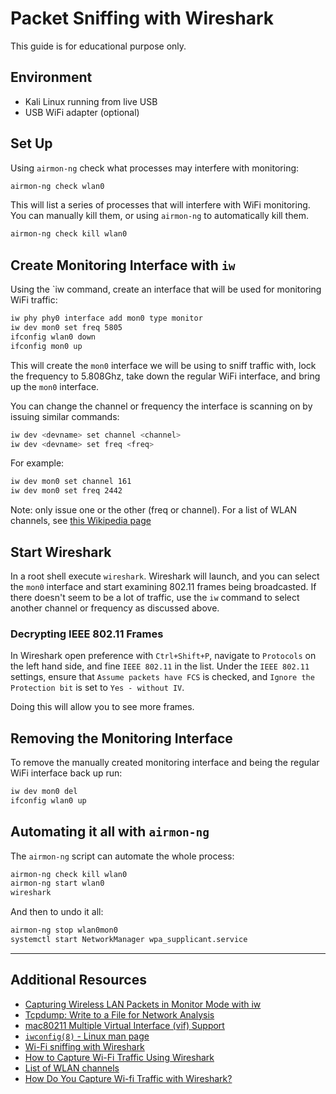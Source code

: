 # Packet Sniffing with Wireshark

This guide is for educational purpose only.

## Environment

* Kali Linux running from live USB
* USB WiFi adapter (optional)

## Set Up

Using `airmon-ng` check what processes may interfere with monitoring:

```bash
airmon-ng check wlan0
```

This will list a series of processes that will interfere with WiFi monitoring. You can manually kill them, or using `airmon-ng` to automatically kill them.

```bash
airmon-ng check kill wlan0
```

## Create Monitoring Interface with `iw`

Using the `iw command, create an interface that will be used for monitoring WiFi traffic:

```bash
iw phy phy0 interface add mon0 type monitor
iw dev mon0 set freq 5805
ifconfig wlan0 down
ifconfig mon0 up
```

This will create the `mon0` interface we will be using to sniff traffic with, lock the frequency to 5.808Ghz, take down the regular WiFi interface, and bring up the `mon0` interface.

You can change the channel or frequency the interface is scanning on by issuing similar commands:

```bash
iw dev <devname> set channel <channel>
iw dev <devname> set freq <freq>
```

For example:

```bash
iw dev mon0 set channel 161
iw dev mon0 set freq 2442
```

Note: only issue one or the other (freq or channel). For a list of WLAN channels, see [this Wikipedia page](https://en.wikipedia.org/wiki/List_of_WLAN_channels)

## Start Wireshark

In a root shell execute `wireshark`. Wireshark will launch, and you can select the `mon0` interface and start examining 802.11 frames being broadcasted. If there doesn't seem to be a lot of traffic, use the `iw` command to select another channel or frequency as discussed above.

### Decrypting IEEE 802.11 Frames

In Wireshark open preference with `Ctrl+Shift+P`, navigate to `Protocols` on the left hand side, and fine `IEEE 802.11` in the list. Under the `IEEE 802.11` settings, ensure that `Assume packets have FCS` is checked, and `Ignore the Protection bit` is set to `Yes - without IV`.

Doing this will allow you to see more frames.

## Removing the Monitoring Interface

To remove the manually created monitoring interface and being the regular WiFi interface back up run:

```bash
iw dev mon0 del
ifconfig wlan0 up
```

## Automating it all with `airmon-ng`

The `airmon-ng` script can automate the whole process:

```bash
airmon-ng check kill wlan0
airmon-ng start wlan0
wireshark
```

And then to undo it all:

```bash
airmon-ng stop wlan0mon0
systemctl start NetworkManager wpa_supplicant.service
```

---

## Additional Resources

* [Capturing Wireless LAN Packets in Monitor Mode with iw](https://sandilands.info/sgordon/capturing-wifi-in-monitor-mode-with-iw)
* [Tcpdump: Write to a File for Network Analysis](https://www.howtouselinux.com/post/how-to-use-tcpdump-to-write-to-a-file-for-network-analysis)
* [mac80211 Multiple Virtual Interface (vif) Support](https://wireless.docs.kernel.org/en/latest/en/users/documentation/iw/vif.html#monitor)
* [`iwconfig(8)` - Linux man page](https://linux.die.net/man/8/iwconfig)
* [Wi-Fi sniffing with Wireshark](https://emlogic.no/2024/01/wi-fi-sniffing-with-wireshark/)
* [How to Capture Wi-Fi Traffic Using Wireshark](https://thelinuxcode.com/capture_wi-fi_traffic_using_wireshark/)
* [List of WLAN channels](https://en.wikipedia.org/wiki/List_of_WLAN_channels)
* [How Do You Capture Wi-fi Traffic with Wireshark?](https://www.cyberly.org/en/how-do-you-capture-wi-fi-traffic-with-wireshark/index.html)
